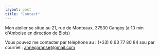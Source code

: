 ```yaml
---
layout: post
title: "Contact"
---
```


Mon atelier se situe au 21, rue de Monteaux, 37530 Cangey (à 10 min d'Amboise en direction de Blois)

Vous pouvez me contacter par téléphone au : (+33) 6 63 77 80 84 sou par courriel : annegaranse@gmail.com

 

 